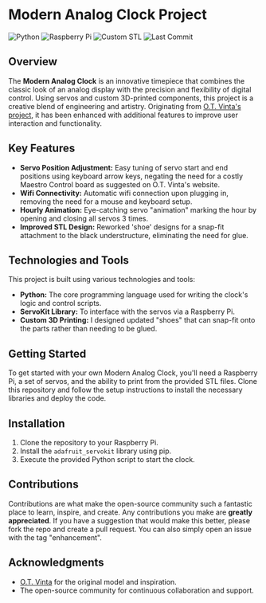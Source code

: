 # Modern Analog Clock Project
![Python](https://img.shields.io/badge/Python-v3.9-blue.svg)
![Raspberry Pi](https://img.shields.io/badge/Raspberry%20Pi-Compatible-brightgreen.svg)
![Custom STL](https://img.shields.io/badge/Custom%20STLs-Tinkercad-blue.svg)
![Last Commit](https://img.shields.io/github/last-commit/apjp072/Analog-Servo-Clock)

## Overview
The **Modern Analog Clock** is an innovative timepiece that combines the classic look of an analog display with the precision and flexibility of digital control. Using servos and custom 3D-printed components, this project is a creative blend of engineering and artistry. Originating from [O.T. Vinta's project](https://www.otvinta.com/download14.html), it has been enhanced with additional features to improve user interaction and functionality.

## Key Features
- **Servo Position Adjustment:** Easy tuning of servo start and end positions using keyboard arrow keys, negating the need for a costly Maestro Control board as suggested on O.T. Vinta's website.
- **Wifi Connectivity:** Automatic wifi connection upon plugging in, removing the need for a mouse and keyboard setup.
- **Hourly Animation:** Eye-catching servo "animation" marking the hour by opening and closing all servos 3 times.
- **Improved STL Design:** Reworked 'shoe' designs for a snap-fit attachment to the black understructure, eliminating the need for glue.

## Technologies and Tools
This project is built using various technologies and tools:
- **Python:** The core programming language used for writing the clock's logic and control scripts.
- **ServoKit Library:** To interface with the servos via a Raspberry Pi.
- **Custom 3D Printing:** I designed updated "shoes" that can snap-fit onto the parts rather than needing to be glued.

## Getting Started
To get started with your own Modern Analog Clock, you'll need a Raspberry Pi, a set of servos, and the ability to print from the provided STL files. Clone this repository and follow the setup instructions to install the necessary libraries and deploy the code.

## Installation
1. Clone the repository to your Raspberry Pi.
2. Install the `adafruit_servokit` library using pip.
3. Execute the provided Python script to start the clock.

## Contributions
Contributions are what make the open-source community such a fantastic place to learn, inspire, and create. Any contributions you make are **greatly appreciated**. If you have a suggestion that would make this better, please fork the repo and create a pull request. You can also simply open an issue with the tag "enhancement".

## Acknowledgments
- [O.T. Vinta](https://www.otvinta.com/download14.html) for the original model and inspiration.
- The open-source community for continuous collaboration and support.

